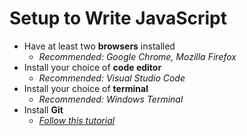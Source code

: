 # Setup to Write JavaScript

- Have at least two **browsers** installed
  - _Recommended: Google Chrome, Mozilla Firefox_
- Install your choice of **code editor**
  - _Recommended: Visual Studio Code_
- Install your choice of **terminal**
  - _Recommended: Windows Terminal_
- Install **Git**
  - [_Follow this tutorial_](https://www.youtube.com/watch?v=albr1o7Z1nw&ab_channel=TraversyMedia)
